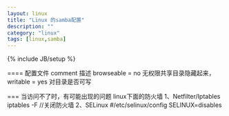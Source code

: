 ```yaml
---
layout: linux
title: "Linux 的samba配置"
description: ""
category: "linux"
tags: [linux,samba]
---
```

{% include JB/setup %}

==== 配置文件
comment 描述
browseable = no 无权限共享目录隐藏起来，
writable = yes 对目录是否可写

=== 当访问不了时，有可能出现的问题
linux下面的防火墙
1、Netfilter/Iptables  iptables -F //关闭防火墙
2、SELinux			#/etc/selinux/config SELINUX=disables

